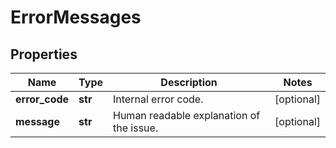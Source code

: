 # ErrorMessages

## Properties
| Name | Type | Description | Notes |
| ------------ | ------------- | ------------- | ------------- |
| **error_code** | **str** | Internal error code.  | [optional]  |
| **message** | **str** | Human readable explanation of the issue.  | [optional]  |


